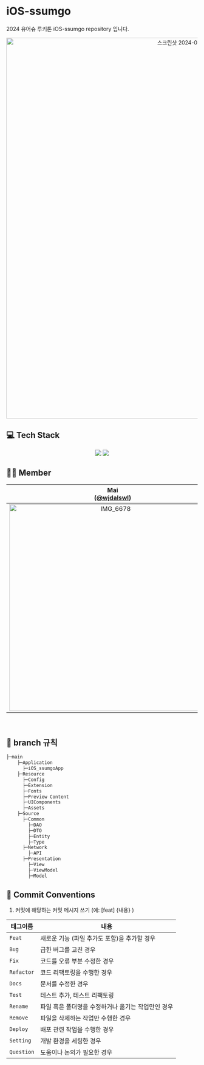 # iOS-ssumgo
2024 유어슈 루키톤 iOS-ssumgo repository 입니다. 
<div align="center">
<img width="1002" alt="스크린샷 2024-04-24 오후 3 38 33" src="https://github.com/wjdalswl/Yourssu-Incubating/assets/109158284/8e4920ec-172b-47d4-82cd-0d770ef46566">
</div>

## 💻 Tech Stack
<div align="center">
<img src="https://img.shields.io/badge/Xcode-147EFB?style=flat-square&logo=Xcode&logoColor=white"/>
<img src="https://img.shields.io/badge/Swift-F05138?style=flat-square&logo=Swift&logoColor=white"/>
</div>

## **🧑‍💻 Member**
| Mai<br/>([@wjdalswl](https://github.com/wjdalswl)) | Tom<br/>([@jysuhr](https://github.com/jysuhr)) |
| :---: | :---: |
| <img width="544" alt="IMG_6678" src="https://avatars.githubusercontent.com/u/109158284?v=4"> | <img width="544" alt="IMG_6677" src="https://avatars.githubusercontent.com/u/162943584?v=4"> |
<br>

## 🌳 branch 규칙
```bash
├─main
    ├─Application
      ├─iOS_ssumgoApp
    ├─Resource
      ├─Config
      ├─Extension
      ├─Fonts
      ├─Preview Content
      ├─UIComponents
      ├─Assets
    ├─Source
      ├─Common
        ├─DAO
        ├─DTO
        ├─Entity
        ├─Type
      ├─Network
        ├─API
      ├─Presentation
        ├─View
        ├─ViewModel
        ├─Model
```

## 🔖 Commit Conventions
1. 커밋에 해당하는 커밋 메시지 쓰기 (예: [feat] {내용} )

| 태그이름     | 내용                                          |
|------------|----------------------------------------------------------|
| `Feat`     | 새로운 기능 (파일 추가도 포함)을 추가할 경우                       |
| `Bug `     | 급한 버그를 고친 경우                                             |
| `Fix `     | 코드를 오류 부분 수정한 경우                                             |
| `Refactor` | 코드 리팩토링을 수행한 경우                                |
| `Docs`     | 문서를 수정한 경우                                  |
| `Test`     | 테스트 추가, 테스트 리팩토링          |
| `Rename`   | 파일 혹은 폴더명을 수정하거나 옮기는 작업만인 경우                |
| `Remove`   | 파일을 삭제하는 작업만 수행한 경우                         |
| `Deploy`   | 배포 관련 작업을 수행한 경우                        |
| `Setting`   | 개발 환경을 세팅한 경우                         |
| `Question`   | 도움이나 논의가 필요한 경우                    |
